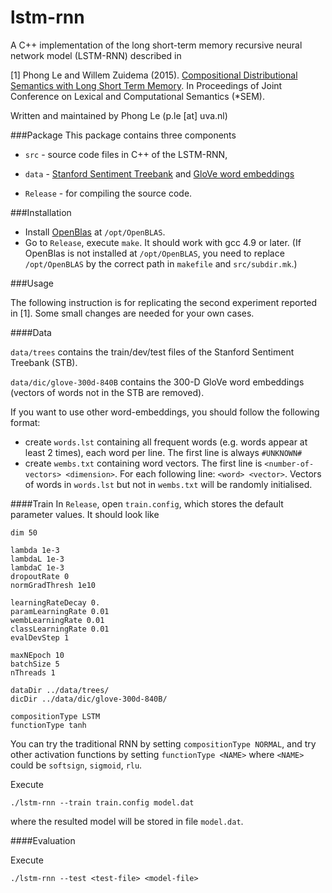 lstm-rnn
========

A C++ implementation of the long short-term memory recursive neural network model (LSTM-RNN) described in

[1] Phong Le and Willem Zuidema (2015). [Compositional Distributional Semantics with Long Short Term Memory](http://arxiv.org/abs/1503.02510). In  Proceedings of Joint Conference on Lexical and Computational Semantics (\*SEM).

Written and maintained by Phong Le (p.le [at] uva.nl)

###Package
This package contains three components

+ `src` - source code files in C++ of the LSTM-RNN,

+ `data` - [Stanford Sentiment Treebank](http://nlp.stanford.edu/sentiment/treebank.html) and [GloVe word embeddings](http://nlp.stanford.edu/projects/glove/) 

+ `Release` - for compiling the source code.


###Installation

- Install [OpenBlas](http://www.openblas.net) at `/opt/OpenBLAS`.
- Go to `Release`, execute `make`. It should work with gcc 4.9 or later. (If OpenBlas is not installed at `/opt/OpenBLAS`, you need to replace `/opt/OpenBLAS` by the correct path in `makefile` and `src/subdir.mk`.) 


###Usage

The following instruction is for replicating the second experiment reported in [1]. Some small changes are needed for your own cases.


####Data

`data/trees` contains the train/dev/test files of the Stanford Sentiment Treebank (STB).

`data/dic/glove-300d-840B` contains the 300-D GloVe word embeddings (vectors of words not in the STB are removed).  

If you want to use other word-embeddings, you should follow the following format: 

- create `words.lst` containing all frequent words (e.g. words appear at least 2 times), each word per line. The first line is always `#UNKNOWN#`
- create `wembs.txt` containing word vectors. The first line is `<number-of-vectors> <dimension>`. For each following line: `<word> <vector>`. Vectors of words in `words.lst` but not in `wembs.txt` will be randomly initialised. 
	

####Train
In `Release`, open `train.config`, which stores the default parameter values. It should look like

	dim 50

	lambda 1e-3
	lambdaL 1e-3
	lambdaC 1e-3
	dropoutRate 0
	normGradThresh 1e10

	learningRateDecay 0.
	paramLearningRate 0.01
	wembLearningRate 0.01
	classLearningRate 0.01
	evalDevStep 1

	maxNEpoch 10
	batchSize 5
	nThreads 1

	dataDir ../data/trees/
	dicDir ../data/dic/glove-300d-840B/

	compositionType LSTM
	functionType tanh

You can try the traditional RNN by setting `compositionType NORMAL`, and try other activation functions by setting `functionType <NAME>` where `<NAME>` could be `softsign`, `sigmoid`, `rlu`.

Execute

	./lstm-rnn --train train.config model.dat

where the resulted model will be stored in file `model.dat`.


####Evaluation

Execute

    ./lstm-rnn --test <test-file> <model-file>

